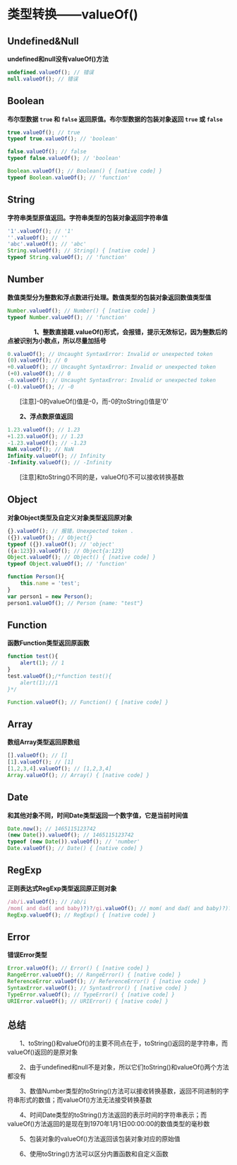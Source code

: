 ﻿# 类型转换——valueOf()

## Undefined&Null

**undefined和null没有valueOf()方法**

```javascript 
undefined.valueOf(); // 错误
null.valueOf(); // 错误
```

## Boolean

**布尔型数据 `true` 和 `false` 返回原值。布尔型数据的包装对象返回 `true` 或 `false`**

```javascript
true.valueOf(); // true
typeof true.valueOf(); // 'boolean'

false.valueOf(); // false
typeof false.valueOf(); // 'boolean'

Boolean.valueOf(); // Boolean() { [native code] }
typeof Boolean.valueOf(); // 'function'
```
 
## String

**字符串类型原值返回。字符串类型的包装对象返回字符串值**

```javascript
'1'.valueOf(); // '1'
''.valueOf(); // ''
'abc'.valueOf(); // 'abc'
String.valueOf(); // String() { [native code] }
typeof String.valueOf(); // 'function'
```

## Number

**数值类型分为整数和浮点数进行处理。数值类型的包装对象返回数值类型值**

```javascript
Number.valueOf(); // Number() { [native code] }
typeof Number.valueOf(); // 'function'
```
　　
　　**1、整数直接跟.valueOf()形式，会报错，提示无效标记，因为整数后的点被识别为小数点，所以尽量加括号**

```javascript
0.valueOf(); // Uncaught SyntaxError: Invalid or unexpected token
(0).valueOf(); // 0
+0.valueOf(); // Uncaught SyntaxError: Invalid or unexpected token
(+0).valueOf(); // 0
-0.valueOf(); // Uncaught SyntaxError: Invalid or unexpected token
(-0).valueOf(); // -0
```

　　[注意]-0的valueOf()值是-0，而-0的toString()值是'0'

　　**2、浮点数原值返回**

```javascript
1.23.valueOf(); // 1.23
+1.23.valueOf(); // 1.23
-1.23.valueOf(); // -1.23
NaN.valueOf(); // NaN
Infinity.valueOf(); // Infinity
-Infinity.valueOf(); // -Infinity
```

　　[注意]和toString()不同的是，valueOf()不可以接收转换基数

 
## Object

**对象Object类型及自定义对象类型返回原对象**

```javascript
{}.valueOf(); // 报错，Unexpected token .
({}).valueOf(); // Object{}
typeof ({}).valueOf(); // 'object'
({a:123}).valueOf(); // Object{a:123}
Object.valueOf(); // Object() { [native code] }
typeof Object.valueOf(); // 'function'
```

```javascript
function Person(){
    this.name = 'test';
}
var person1 = new Person();
person1.valueOf(); // Person {name: "test"}
```

## Function

**函数Function类型返回原函数**

```javascript
function test(){
    alert(1); // 1
}
test.valueOf();/*function test(){
    alert(1);//1
}*/

Function.valueOf(); // Function() { [native code] }
```
 
## Array

**数组Array类型返回原数组**

```javascript
[].valueOf(); // []
[1].valueOf(); // [1]
[1,2,3,4].valueOf(); // [1,2,3,4]
Array.valueOf(); // Array() { [native code] }
```

## Date

**和其他对象不同，时间Date类型返回一个数字值，它是当前时间值**

```javascript
Date.now(); // 1465115123742
(new Date()).valueOf(); // 1465115123742
typeof (new Date()).valueOf(); // 'number'
Date.valueOf(); // Date() { [native code] }
```

## RegExp

**正则表达式RegExp类型返回原正则对象**

```javascript
/ab/i.valueOf(); // /ab/i
/mom( and dad( and baby)?)?/gi.valueOf(); // mom( and dad( and baby)?)?/gi
RegExp.valueOf(); // RegExp() { [native code] }
```

## Error

**错误Error类型**

```javascript
Error.valueOf(); // Error() { [native code] }
RangeError.valueOf(); // RangeError() { [native code] }
ReferenceError.valueOf(); // ReferenceError() { [native code] }
SyntaxError.valueOf(); // SyntaxError() { [native code] }
TypeError.valueOf(); // TypeError() { [native code] }
URIError.valueOf(); // URIError() { [native code] }
```
 

## 总结

　　1、toString()和valueOf()的主要不同点在于，toString()返回的是字符串，而valueOf()返回的是原对象

　　2、由于undefined和null不是对象，所以它们toString()和valueOf()两个方法都没有

　　3、数值Number类型的toString()方法可以接收转换基数，返回不同进制的字符串形式的数值；而valueOf()方法无法接受转换基数

　　4、时间Date类型的toString()方法返回的表示时间的字符串表示；而valueOf()方法返回的是现在到1970年1月1日00:00:00的数值类型的毫秒数

　　5、包装对象的valueOf()方法返回该包装对象对应的原始值

　　6、使用toString()方法可以区分内置函数和自定义函数




